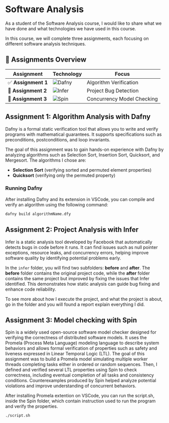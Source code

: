 # Software Analysis

As a student of the Software Analysis course, I would like to share what we have done and what technologies we have used in this course.  

In this course, we will complete three assignments, each focusing on different software analysis techniques.

## 📌 Assignments Overview

| Assignment | Technology | Focus |
|-----------|------------|-------|
| ✅ **Assignment 1** | ![Dafny](https://img.shields.io/badge/Dafny-Formal%20Verification-blue) | Algorithm Verification |
| 🔧 **Assignment 2** | ![Infer](https://img.shields.io/badge/Infer-Static%20Analyzer-lightgrey?logo=facebook) | Project Bug Detection |
| 🔄 **Assignment 3** | ![Spin](https://img.shields.io/badge/Spin-Model%20Checker-brightgreen) | Concurrency Model Checking |


## Assignment 1: Algorithm Analysis with Dafny

Dafny is a formal static verification tool that allows you to write and verify programs with mathematical guarantees. It supports specifications such as preconditions, postconditions, and loop invariants.  

The goal of this assignment was to gain hands-on experience with Dafny by analyzing algorithms such as Selection Sort, Insertion Sort, Quicksort, and Mergesort. The algorithms I chose are:

- **Selection Sort** (verifying sorted and permuted element properties)  
- **Quicksort** (verifying only the permuted property)  

### Running Dafny

After installing Dafny and its extension in VSCode, you can compile and verify an algorithm using the following command:

```sh
dafny build algorithmName.dfy
```
 
## Assignment 2: Project Analysis with Infer

Infer is a static analysis tool developed by Facebook that automatically detects bugs in code before it runs. It can find issues such as null pointer exceptions, resource leaks, and concurrency errors, helping improve software quality by identifying potential problems early.

In the `infer` folder, you will find two subfolders: **before** and **after**. The **before** folder contains the original project code, while the **after** folder contains the same project but improved by fixing the issues that Infer identified. This demonstrates how static analysis can guide bug fixing and enhance code reliability.

To see more about how I execute the project, and what the project is about, go in the folder and you will found a report explain everything I did.


## Assignment 3: Model checking with Spin

Spin is a widely used open-source software model checker designed for verifying the correctness of distributed software models. It uses the Promela (Process Meta Language) modeling language to describe system behaviors and allows formal verification of properties such as safety and liveness expressed in Linear Temporal Logic (LTL).
The goal of this assignment was to build a Promela model simulating multiple worker threads completing tasks either in ordered or random sequences. Then, I defined and verified several LTL properties using Spin to check correctness, including eventual completion of all tasks and consistency conditions. Counterexamples produced by Spin helped analyze potential violations and improve understanding of concurrent behaviors.

After installing Promela extention on VSCode, you can run the script.sh, inside the Spin folder, which contain instruction used to run the program and verify the properties.
```sh
./script.sh
```


